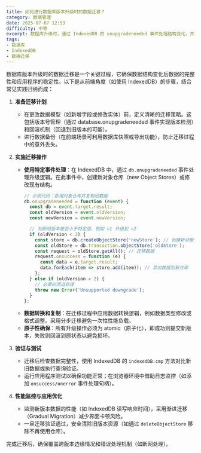 ```yaml
---
title: 如何进行数据库版本升级时的数据迁移？
category: 数据管理
date: 2025-07-07 12:53
difficulty: 中等
excerpt: 数据库升级时，通过 IndexedDB 的 onupgradeneeded 事件处理结构变化，并迁移数据。
tags:
- 数据库
- IndexedDB
- 数据迁移
---
```

数据库版本升级时的数据迁移是一个关键过程，它确保数据结构变化后数据的完整性和应用程序的稳定性。以下是从前端角度（如使用 IndexedDB）的步骤，结合常见实践归纳而成：

1. **准备迁移计划**  
   - 在更改数据模型（如新增字段或修改实体）前，定义清晰的迁移策略。这包括版本号管理（通过 database.onupgradeneeded 事件实现版本检测）和回滚机制（回退到旧版本的可能）。  
   - 进行数据备份（在前端场景可利用数据库快照或导出功能），防止迁移过程中的意外丢失。

2. **实施迁移操作**  
   - **使用特定事件处理**：在 IndexedDB 中，通过 `db.onupgradeneeded` 事件处理升级逻辑。在此事件中，创建新对象仓库（new Object Stores）或修改现有结构。
     ```javascript
     // 示例代码：新增对象仓库并复制旧数据
     db.onupgradeneeded = function (event) {
       const db = event.target.result;
       const oldVersion = event.oldVersion;
       const newVersion = event.newVersion;

       // 判断旧版本是否小于特定值，例如 v1 升级到 v2
       if (oldVersion < 2) {
         const store = db.createObjectStore('newStore'); // 创建新对象仓库
         const oldStore = db.transaction.objectStore('oldStore');
         const request = oldStore.getAll(); // 迁移数据
         request.onsuccess = function (e) {
           const data = e.target.result;
           data.forEach(item => store.add(item)); // 添加数据到新仓库
         };
       } else if (oldVersion > 2) {
         // 必要时回退处理
         throw new Error('Unsupported downgrade');
       }
     };
     ```
   - **数据转换和复制**：在迁移过程中应用数据转换逻辑，例如数据类型修改或格式调整。采用分步迁移避免一次性性能负载。
   - **原子性确保**：所有升级操作必须为 atomic（原子化），即成功则提交新版本，失败则回滚到原状态以避免损坏。

3. **验证与测试**  
   - 迁移后检查数据完整性，使用 IndexedDB 的 `indexedDB.cmp` 方法对比新旧数据或执行查询验证。  
   - 运行应用程序测试以确保功能正常；在浏览器环境中借助日志监控（如添加 `onsuccess/onerror` 事件处理句柄）。

4. **性能监控与应用优化**  
   - 监测新版本数据的性能（如 IndexedDB 读写响应时间），采用渐进迁移（Gradual Migration）减少界面卡顿风险。
   - 一旦迁移验证通过，安全清除旧版本资源（如通过 `deleteObjectStore` 移除不再使用仓库）。

完成迁移后，确保覆盖跨版本边缘情况和错误处理机制（如断网处理）。

